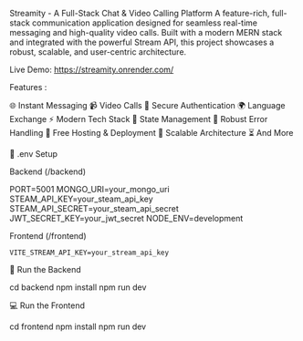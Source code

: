 Streamity - A Full-Stack Chat & Video Calling Platform
A feature-rich, full-stack communication application designed for seamless real-time messaging and high-quality video calls. Built with a modern MERN stack and integrated with the powerful Stream API, this project showcases a robust, scalable, and user-centric architecture.

Live Demo: https://streamity.onrender.com/


Features :

   🌐 Instant Messaging
   📹 Video Calls 
   🔐 Secure Authentication
   🌍 Language Exchange
   ⚡ Modern Tech Stack
   🧠 State Management
   🚨 Robust Error Handling
   🚀 Free Hosting & Deployment
  🎯 Scalable Architecture
  ⏳ And More

🧪 .env Setup

Backend (/backend)

  PORT=5001
  MONGO_URI=your_mongo_uri
  STEAM_API_KEY=your_steam_api_key
  STEAM_API_SECRET=your_steam_api_secret
  JWT_SECRET_KEY=your_jwt_secret
  NODE_ENV=development

  
  Frontend (/frontend)
  
    VITE_STREAM_API_KEY=your_stream_api_key
    
🔧 Run the Backend

  cd backend
  npm install
  npm run dev
  
💻 Run the Frontend

  cd frontend 
  npm install
  npm run dev
